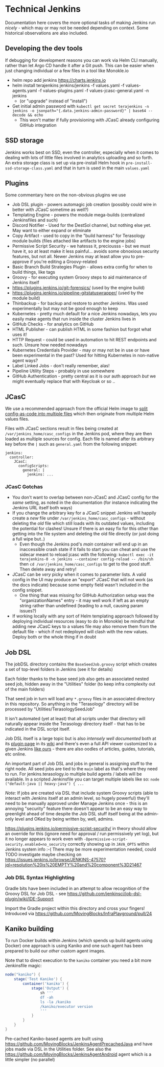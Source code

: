 # Technical Jenkins

Documentation here covers the more optional tasks of making Jenkins run _nicely_ - which may or may not be needed depending on context. Some historical observations are also included.

## Developing the dev tools

If debugging for development reasons you can work via Helm CLI manually, rather than let Argo CD handle it after a Git push. This can be easier when just changing individual or a few files in a tool like Monokle.io

* helm repo add jenkins https://charts.jenkins.io
* helm install terajenkins jenkins/jenkins -f values.yaml -f values-agents.yaml -f values-plugins.yaml -f values-jcasc-general.yaml -n jenkins
  * (or "upgrade" instead of "install")
* Get initial admin password with `kubectl get secret terajenkins -n jenkins -o jsonpath="{.data.jenkins-admin-password}" | base64 --decode && echo`
  * This won't matter if fully provisioning with JCasC already configuring GitHub integration

## SSD storage

Jenkins works best on SSD, even the controller, especially when it comes to dealing with lots of little files involved in analytics uploading and so forth. An extra storage class is set up via pre-install Helm hook in `pre-install-ssd-storage-class.yaml` and that in turn is used in the main `values.yaml`

## Plugins

Some commentary here on the non-obvious plugins we use

* Job DSL plugin - powers automagic job creation (possibly could wire in better with JCasC sometime as well?)
* Templating Engine - powers the module mega-builds (centralized Jenkinsfiles and such)
* Discord Notifier - Used for the DestSol channel, but nothing else yet. May want to either expand or eliminate
* Copy Artifact - used to copy in the "build harness" for Terasology module builds (files attached like artifacts to the engine jobs)
* Permissive Script Security - we hatesss it, preciousss - but we must have it, so at least make it less painful... avoids some obnoxious security features, but not all. Newer Jenkins may at least allow you to pre-approve if you're editing a Groovy-related
* Basic Branch Build Strategies Plugin - allows extra config for when to build things, like tags
* Groovy - for executing system Groovy steps to aid maintenance of Jenkins itself
* https://plugins.jenkins.io/git-forensics/ (used by the engine build)
* https://plugins.jenkins.io/pipeline-gitstatuswrapper/ (used by the module build)
* Thinbackup - for backup and restore to another Jenkins. Was used experimentally but may not be good enough to keep
* Kubernetes - pretty much default for a nice Jenkins nowadays, lets you easily make agents that run inside the cluster Jenkins lives in
* GitHub Checks - for analytics on GitHub
* HTML Publisher - can publish HTML in some fashion but forgot what uses it!
* HTTP Request - could be used in automation to hit REST endpoints and such. Unsure how needed nowadays
* Kubernetes Credentials Provider - may or may not be in use or have been experimental in the past? Used for hitting Kubernetes in non-native agent ways?
* Label Linked Jobs - don't really remember, alas!
* Pipeline Utility Steps - probably in use somewhere
* GitHub Authentication - pretty central as it is our auth approach _but_ we might eventually replace that with Keycloak or so ..

## JCasC

We use a recommended approach from the official Helm image to [split config-as-code into multiple files](https://github.com/jenkinsci/helm-charts/blob/main/charts/jenkins/README.md#breaking-out-large-config-as-code-scripts) which then originate from multiple Helm values files.

Files with JCasC sections result in files being created at `/var/jenkins_home/casc_configs` in the Jenkins pod, where they are then loaded as multiple sources for config. Each file is named after its arbitrary key before the `|` such as `general.yaml` from the following snippet:

```
jenkins:
  controller:
    JCasC:
      configScripts:
        general: |
          jenkins: ...
```

### JCasC Gotchas

* You don't want to overlap between non-JCasC and JCasC config for the _same_ setting, as noted in the documentation (for instance indicating the Jenkins URL itself both ways)
* If you change the arbitrary key for a JCasC snippet Jenkins will happily create a _new_ file under `/var/jenkins_home/casc_configs` - without deleting the _old_ file which still loads with its outdated values, including the potential for clashes! Unsure if there is an easy fix for this other than getting into the file system and deleting the old file directly (or just doing a full wipe but..)
  * Even though the Jenkins pod's _main_ container will end up in an inaccessible crash state if it fails to start you can cheat and use the sidecar meant to reload jcasc with the following: `kubectl exec -it terajenkins-0 -n jenkins --container config-reload -- /bin/sh` then `cd /var/jenkins_home/casc_configs` to get to the good stuff. Then delete away and retry!
* JCasC can be _very_ picky when it comes to parameter lists. A valid config in the UI may produce an "export" JCasC that will not work (as the docs indicate) because some empty field wasn't included in the config snippet.
  * One thing that was missing for GitHub Authorization setup was the "organizationNames" entry - it may well work if left as an empty string rather than undefined (leading to a null, causing param issues?)
* If working locally with any sort of Helm templating approach followed by deploying individual resources (easy to do in Monokle) be mindful that adding new JCasC keys to a values file may also remove them from the default file - which if not redeployed will clash with the new values. Deploy both or the whole thing if in doubt

## Job DSL

The jobDSL directory contains the `BaseSeedJob.groovy` script which creates a set of top-level folders in Jenkins (see it for details)

Each folder thanks to the base seed job also gets an associated nested seed job, hidden away in the "Utilities" folder (to keep infra complexity out of the main folders)

That seed job in turn will load any `*.groovy` files in an associated directory in this repository. So anything in the "Terasology" directory will be  processed by "Utilities/TerasologySeedJob"

It isn't automated (yet at least) that all scripts under that directory will naturally appear inside the Terasology directory itself - that has to be indicated in the DSL script itself.

Job DSL itself is a large topic but is also _intensely well documented_ both at its [plugin page](https://plugins.jenkins.io/job-dsl/) in its [wiki](https://github.com/jenkinsci/job-dsl-plugin/wiki) and there's even a full API viewer customized to a given Jenkins [like ours](https://jenkins.terasology.io/plugin/job-dsl/api-viewer/index.html) - there are also oodles of articles, guides, tutorials, etc online.

An important part of Job DSL and jobs in general is assigning stuff to the right node. All seed jobs are tied to the `main` label as that's where they need to run. For jenkins.terasology.io multiple build agents / labels will be available. In a scripted Jenkinsfile you can target multiple labels like so: `node ("default-java || heavy-java") { ...`

*Note:* If jobs are created via DSL that include system Groovy scripts (able to interact with Jenkins itself at an admin level, so hugely powerful) they'll need to be manually approved under Manage Jenkins once - this is an annoying "security" feature there doesn't appear to be an easy way to greenlight ahead of time despite the Job DSL stuff itself being at the admin-only level and OKed by being written by, well, admins.

https://plugins.jenkins.io/permissive-script-security/ in theory should allow an override for this (ignore need for approval / run permissively yet log), but it no longer appears to work even with `-Dpermissive-script-security.enabled=no_security` correctly showing up in `JAVA_OPTS` within Jenkins system info :-( There may be more experimentation needed, could TODO investigate maybe checking on https://issues.jenkins.io/browse/JENKINS-47570?jql=resolution%20is%20EMPTY%20and%20component%3D21467

### Job DSL Syntax Highlighting

Gradle bits have been included in an attempt to allow recognition of the Groovy DSL for Job DSL - see https://github.com/jenkinsci/job-dsl-plugin/wiki/IDE-Support

Import the Gradle project within this directory and cross your fingers! Introduced via https://github.com/MovingBlocks/InfraPlayground/pull/24

## Kaniko building

To run Docker builds within Jenkins (which spends up build agents using Docker) one approach is using Kaniko and one such agent has been prepared to build our _other_ custom agent images.

Note that to direct execution to the `kaniko` container you need a bit more Jenkinsfile magic:

```groovy
node("kaniko") {
    stage('Test Kaniko') {
        container('kaniko') {
            stage('Output') {
                sh '''
                df -ah
                ls -la /kaniko
                /kaniko/executor version
                '''
            }
        }
    }
}
```

Pre-cached Kaniko-based agents are built using https://github.com/MovingBlocks/JenkinsAgentPrecachedJava and have jobs made via DSL in the Utilities folder. See also the https://github.com/MovingBlocks/JenkinsAgentAndroid agent which is a little simpler (no parallel)
